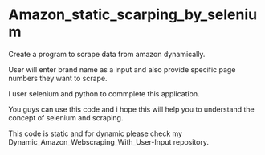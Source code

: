 # Amazon_static_scarping_by_selenium
Create a program to scrape data from amazon dynamically.

User will enter brand name as a input and also provide specific page numbers they want to scrape.

I user selenium and python to commplete this application.

You guys can use this code and i hope this will help you to understand the concept of selenium and scraping.

This code is static and for dynamic please check my Dynamic_Amazon_Webscraping_With_User-Input repository.
    

